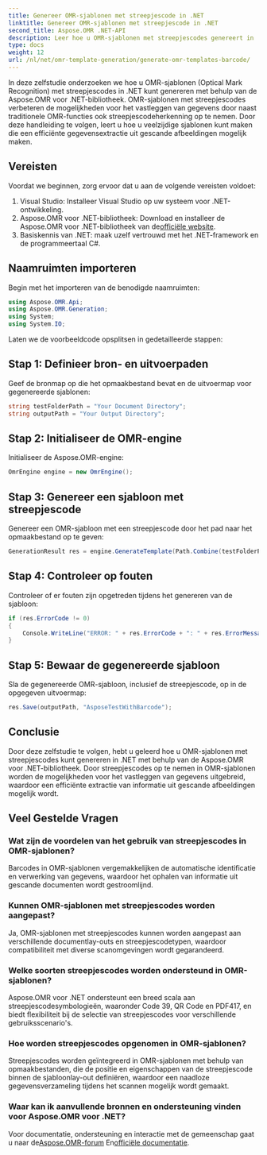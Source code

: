 ```yaml
---
title: Genereer OMR-sjablonen met streepjescode in .NET
linktitle: Genereer OMR-sjablonen met streepjescode in .NET
second_title: Aspose.OMR .NET-API
description: Leer hoe u OMR-sjablonen met streepjescodes genereert in .NET met behulp van Aspose.OMR voor .NET. Stroomlijn de gegevensextractie uit gescande afbeeldingen met barcodeintegratie!
type: docs
weight: 12
url: /nl/net/omr-template-generation/generate-omr-templates-barcode/
---
```

In deze zelfstudie onderzoeken we hoe u OMR-sjablonen (Optical Mark Recognition) met streepjescodes in .NET kunt genereren met behulp van de Aspose.OMR voor .NET-bibliotheek. OMR-sjablonen met streepjescodes verbeteren de mogelijkheden voor het vastleggen van gegevens door naast traditionele OMR-functies ook streepjescodeherkenning op te nemen. Door deze handleiding te volgen, leert u hoe u veelzijdige sjablonen kunt maken die een efficiënte gegevensextractie uit gescande afbeeldingen mogelijk maken.
## Vereisten
Voordat we beginnen, zorg ervoor dat u aan de volgende vereisten voldoet:
1. Visual Studio: Installeer Visual Studio op uw systeem voor .NET-ontwikkeling.
2.  Aspose.OMR voor .NET-bibliotheek: Download en installeer de Aspose.OMR voor .NET-bibliotheek van de[officiële website](https://releases.aspose.com/omr/net/).
3. Basiskennis van .NET: maak uzelf vertrouwd met het .NET-framework en de programmeertaal C#.
## Naamruimten importeren
Begin met het importeren van de benodigde naamruimten:
```csharp
using Aspose.OMR.Api;
using Aspose.OMR.Generation;
using System;
using System.IO;
```
Laten we de voorbeeldcode opsplitsen in gedetailleerde stappen:
## Stap 1: Definieer bron- en uitvoerpaden
Geef de bronmap op die het opmaakbestand bevat en de uitvoermap voor gegenereerde sjablonen:
```csharp
string testFolderPath = "Your Document Directory";
string outputPath = "Your Output Directory";
```
## Stap 2: Initialiseer de OMR-engine
Initialiseer de Aspose.OMR-engine:
```csharp
OmrEngine engine = new OmrEngine();
```
## Stap 3: Genereer een sjabloon met streepjescode
Genereer een OMR-sjabloon met een streepjescode door het pad naar het opmaakbestand op te geven:
```csharp
GenerationResult res = engine.GenerateTemplate(Path.Combine(testFolderPath, "AsposeTestWithBarcode.txt"));
```
## Stap 4: Controleer op fouten
Controleer of er fouten zijn opgetreden tijdens het genereren van de sjabloon:
```csharp
if (res.ErrorCode != 0)
{
    Console.WriteLine("ERROR: " + res.ErrorCode + ": " + res.ErrorMessage);
}
```
## Stap 5: Bewaar de gegenereerde sjabloon
Sla de gegenereerde OMR-sjabloon, inclusief de streepjescode, op in de opgegeven uitvoermap:
```csharp
res.Save(outputPath, "AsposeTestWithBarcode");
```
## Conclusie
Door deze zelfstudie te volgen, hebt u geleerd hoe u OMR-sjablonen met streepjescodes kunt genereren in .NET met behulp van de Aspose.OMR voor .NET-bibliotheek. Door streepjescodes op te nemen in OMR-sjablonen worden de mogelijkheden voor het vastleggen van gegevens uitgebreid, waardoor een efficiënte extractie van informatie uit gescande afbeeldingen mogelijk wordt.
## Veel Gestelde Vragen
### Wat zijn de voordelen van het gebruik van streepjescodes in OMR-sjablonen?
Barcodes in OMR-sjablonen vergemakkelijken de automatische identificatie en verwerking van gegevens, waardoor het ophalen van informatie uit gescande documenten wordt gestroomlijnd.
### Kunnen OMR-sjablonen met streepjescodes worden aangepast?
Ja, OMR-sjablonen met streepjescodes kunnen worden aangepast aan verschillende documentlay-outs en streepjescodetypen, waardoor compatibiliteit met diverse scanomgevingen wordt gegarandeerd.
### Welke soorten streepjescodes worden ondersteund in OMR-sjablonen?
Aspose.OMR voor .NET ondersteunt een breed scala aan streepjescodesymbologieën, waaronder Code 39, QR Code en PDF417, en biedt flexibiliteit bij de selectie van streepjescodes voor verschillende gebruiksscenario's.
### Hoe worden streepjescodes opgenomen in OMR-sjablonen?
Streepjescodes worden geïntegreerd in OMR-sjablonen met behulp van opmaakbestanden, die de positie en eigenschappen van de streepjescode binnen de sjabloonlay-out definiëren, waardoor een naadloze gegevensverzameling tijdens het scannen mogelijk wordt gemaakt.
### Waar kan ik aanvullende bronnen en ondersteuning vinden voor Aspose.OMR voor .NET?
 Voor documentatie, ondersteuning en interactie met de gemeenschap gaat u naar de[Aspose.OMR-forum](https://forum.aspose.com/c/omr/38) En[officiële documentatie](https://reference.aspose.com/omr/net/).